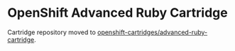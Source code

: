 OpenShift Advanced Ruby Cartridge
=================================

Cartridge repository moved to [openshift-cartridges/advanced-ruby-cartridge](https://github.com/openshift-cartridges/advanced-ruby-cartridge).
